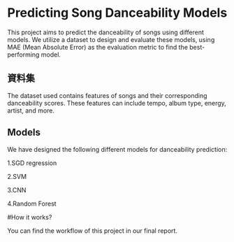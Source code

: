 # Predicting Song Danceability Models

This project aims to predict the danceability of songs using different models. We utilize a dataset to design and evaluate these models, using MAE (Mean Absolute Error) as the evaluation metric to find the best-performing model.

## 資料集

The dataset used contains features of songs and their corresponding danceability scores. These features can include tempo, album type, energy, artist, and more.

## Models

We have designed the following different models for danceability prediction:

1.SGD regression

2.SVM

3.CNN

4.Random Forest

#How it works?

You can find the workflow of this project in our final report.
